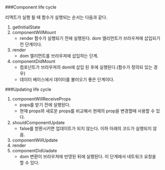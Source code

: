 ###Component life cycle

리액트가 실행 될 때 함수가 실행되는 순서는 다음과 같다.  

1. getInitialState
2. componentWillMount
    - render 함수가 실행되기 전에 실행된다. dom 엘리먼트가 브라우져에 삽입되기 전 단계이다.
3. render 
    - dom 엘리먼트를 브라우져에 삽입하는 단계.
4. componentDidMount
    - 컴포넌트가 브라우져의 dom에 삽입 된 후에 실행된다.(함수가 정의되 있는 경우)
    - 데이터 베이스에서 데이터를 불러오기 좋은 단계이다.
    
    
    
    
###Updating life cycle
1. componentWillReceiveProps
    - pops를 받기 전에 실행된다.
    - 현재 props와 새로운 props를 비교해서 현재의 prop을 변경할때 사용할 수 있다.
2. shouldComponentUpdate
    - false를 받환시키면 업데이트가 되지 않는다. 이하 아래의 코드가 실행되지 않음. 
3. componentWillUpdate
4. render
5. componentDidUadate
    - dom 변환이 브라우져에 반영된 뒤에 실행된다. 이 단계에서 네트워크 요청을 할 수 있다. 
    
    
